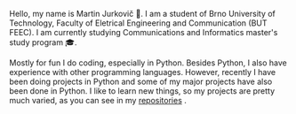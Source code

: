 Hello, my name is Martin Jurkovič 👋. I am a student of Brno University of Technology, Faculty of Eletrical Engineering and Communication (BUT FEEC).
I am currently studying Communications and Informatics master's study program 🎓.

Mostly for fun I do coding, especially in Python. Besides Python, I also have experience with other programming languages.
However, recently I have been doing projects in Python and some of my major projects have also been done in Python.
I like to learn new things, so my projects are pretty much varied, as you can see in my [repositories](https://github.com/jurkovicmartin?tab=repositories) .

<!---
jurkovicmartin/jurkovicmartin is a ✨ special ✨ repository because its `README.md` (this file) appears on your GitHub profile.
You can click the Preview link to take a look at your changes.
--->
